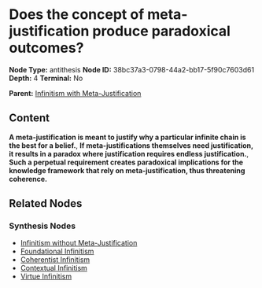 # Does the concept of meta-justification produce paradoxical outcomes?

**Node Type:** antithesis
**Node ID:** 38bc37a3-0798-44a2-bb17-5f90c7603d61
**Depth:** 4
**Terminal:** No

**Parent:** [Infinitism with Meta-Justification](infinitism-with-meta-justification-synthesis-74e31de9-c152-4751-877c-3f10b3f5e271.md)

## Content

**A meta-justification is meant to justify why a particular infinite chain is the best for a belief.**, **If meta-justifications themselves need justification, it results in a paradox where justification requires endless justification.**, **Such a perpetual requirement creates paradoxical implications for the knowledge framework that rely on meta-justification, thus threatening coherence.**

## Related Nodes

### Synthesis Nodes

- [Infinitism without Meta-Justification](infinitism-without-meta-justification-synthesis-ad9d39b0-d088-43b1-a6dd-b6199e4624b1.md)
- [Foundational Infinitism](foundational-infinitism-synthesis-cd687f3a-86ad-4894-a4ae-bb011e9938e4.md)
- [Coherentist Infinitism](coherentist-infinitism-synthesis-81d037cc-df3c-43ec-8464-ae8d2a3daed6.md)
- [Contextual Infinitism](contextual-infinitism-synthesis-ac62cb03-c198-418a-aa47-5c447aa441a4.md)
- [Virtue Infinitism](virtue-infinitism-synthesis-5909dcb7-f063-40c3-8438-caee1d0f4b1e.md)
